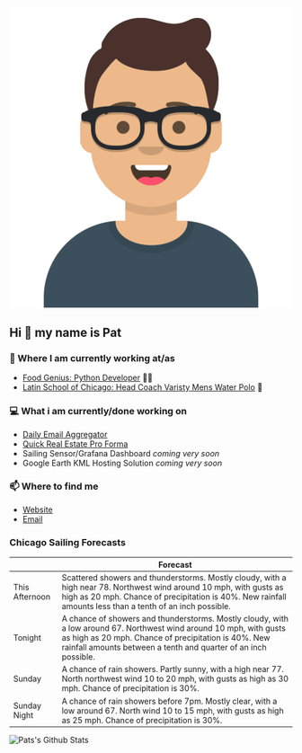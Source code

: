 [![Social banner for p-j-falconer](https://raw.githubusercontent.com/P-J-FALCONER/P-J-FALCONER/master/assets/avataaars.svg)](https://patfalconer.com/)
## Hi :wave: my name is Pat

### 💼 Where I am currently working at/as
- [Food Genius: Python Developer](https://getfoodgenius.com/) 🍔🐍
- [Latin School of Chicago: Head Coach Varisty Mens Water Polo](https://www.latinschool.org/) 🤽


### 💻 What i am currently/done working on
 - [Daily Email Aggregator](https://github.com/P-J-FALCONER/dott_daily_mail)
 - [Quick Real Estate Pro Forma](https://github.com/P-J-FALCONER/henry)
 - Sailing Sensor/Grafana Dashboard *coming very soon*
 - Google Earth KML Hosting Solution *coming very soon*

### 📫 Where to find me
 - [Website](https://patfalconer.com/)
 - [Email](mailto:patrick.j.falconer@gmail.com)


### Chicago Sailing Forecasts
|   | Forecast  |
|---|---|
| This Afternoon | Scattered showers and thunderstorms. Mostly cloudy, with a high near 78. Northwest wind around 10 mph, with gusts as high as 20 mph. Chance of precipitation is 40%. New rainfall amounts less than a tenth of an inch possible. |
| Tonight | A chance of showers and thunderstorms. Mostly cloudy, with a low around 67. Northwest wind around 10 mph, with gusts as high as 20 mph. Chance of precipitation is 40%. New rainfall amounts between a tenth and quarter of an inch possible. |
| Sunday | A chance of rain showers. Partly sunny, with a high near 77. North northwest wind 10 to 20 mph, with gusts as high as 30 mph. Chance of precipitation is 30%. |
| Sunday Night | A chance of rain showers before 7pm. Mostly clear, with a low around 67. North wind 10 to 15 mph, with gusts as high as 25 mph. Chance of precipitation is 30%. |

![Pats's Github Stats](https://github-readme-stats.vercel.app/api?username=p-j-falconer&show_icons=true&theme=radical)
